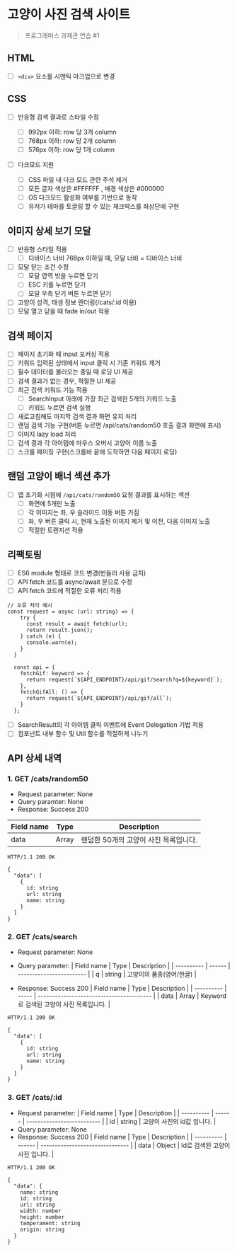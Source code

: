 # 고양이 사진 검색 사이트

> 프로그래머스 과제관 연습 #1

## HTML

- [ ] `<div>` 요소를 시맨틱 마크업으로 변경

## CSS

- [ ] 반응형 검색 결과로 스타일 수정

  - [ ] 992px 이하: row 당 3개 column
  - [ ] 768px 이하: row 당 2개 column
  - [ ] 576px 이하: row 당 1개 column

- [ ] 다크모드 지원
  - [ ] CSS 파일 내 다크 모드 관련 주석 제거
  - [ ] 모든 글자 색상은 #FFFFFF , 배경 색상은 #000000
  - [ ] OS 다크모드 활성화 여부를 기반으로 동작
  - [ ] 유저가 테마를 토글링 할 수 있는 체크박스를 좌상단에 구현

## 이미지 상세 보기 모달

- [ ] 반응형 스타일 적용
  - [ ] 디바이스 너비 768px 이하일 때, 모달 너비 = 디바이스 너비
- [ ] 모달 닫는 조건 수정
  - [ ] 모달 영역 밖을 누르면 닫기
  - [ ] ESC 키를 누르면 닫기
  - [ ] 모달 우측 닫기 버튼 누르면 닫기
- [ ] 고양이 성격, 태생 정보 렌더링(/cats/:id 이용)
- [ ] 모달 열고 닫을 때 fade in/out 적용

## 검색 페이지

- [ ] 페이지 초기화 때 input 포커싱 적용
- [ ] 키워드 입력된 상태에서 input 클릭 시 기존 키워드 제거
- [ ] 필수 데이터를 불러오는 중일 때 로딩 UI 제공
- [ ] 검색 결과가 없는 경우, 적절한 UI 제공
- [ ] 최근 검색 키워드 기능 적용
  - [ ] SearchInput 아래에 가장 최근 검색한 5개의 키워드 노출
  - [ ] 키워드 누르면 검색 실행
- [ ] 새로고침해도 마지막 검색 결과 화면 유지 처리
- [ ] 랜덤 검색 기능 구현(버튼 누르면 /api/cats/random50 호출 결과 화면에 표시)
- [ ] 이미지 lazy load 처리
- [ ] 검색 결과 각 아이템에 마우스 오버시 고양이 이름 노출
- [ ] 스크롤 페이징 구현(스크롤바 끝에 도착하면 다음 페이지 로딩)

## 랜덤 고양이 배너 섹션 추가

- [ ] 앱 초기화 시점에 `/api/cats/random50` 요청 결과를 표시하는 섹션
  - [ ] 화면에 5개만 노출
  - [ ] 각 이미지는 좌, 우 슬라이드 이동 버튼 가짐
  - [ ] 좌, 우 버튼 클릭 시, 현재 노출된 이미지 제거 및 이전, 다음 이미지 노출
  - [ ] 적절한 트랜지션 적용

## 리팩토링

- [ ] ES6 module 형태로 코드 변경(번들러 사용 금지)
- [ ] API fetch 코드를 async/await 문으로 수정
- [ ] API fetch 코드에 적절한 오류 처리 적용

```
// 오류 처리 예시
const request = async (url: string) => {
    try {
      const result = await fetch(url);
      return result.json();
    } catch (e) {
      console.warn(e);
    }
  }

  const api = {
    fetchGif: keyword => {
      return request(`${API_ENDPOINT}/api/gif/search?q=${keyword}`);
    },
    fetchGifAll: () => {
      return request(`${API_ENDPOINT}/api/gif/all`);
    }
  };
```

- [ ] SearchResult의 각 아이템 클릭 이벤트에 Event Delegation 기법 적용
- [ ] 컴포넌트 내부 함수 및 Util 함수를 적절하게 나누기

## API 상세 내역

### 1. GET /cats/random50

- Request parameter: None
- Query paramter: None
- Response: Success 200

| Field name | Type  | Description                           |
| ---------- | ----- | ------------------------------------- |
| data       | Array | 랜덤한 50개의 고양이 사진 목록입니다. |

```
HTTP/1.1 200 OK

{
  "data": [
    {
      id: string
      url: string
      name: string
    }
  ]
}
```

### 2. GET /cats/search

- Request parameter: None

- Query parameter:
  | Field name | Type | Description |
  | ---------- | ------ | ------------------------ |
  | q | string | 고양이의 품종(영어/한글) |

- Response: Success 200
  | Field name | Type | Description |
  | ---------- | ----- | ---------------------------------------- |
  | data | Array | Keyword로 검색된 고양이 사진 목록입니다. |

```
HTTP/1.1 200 OK

{
  "data": [
    {
      id: string
      url: string
      name: string
    }
  ]
}
```

### 3. GET /cats/:id

- Request parameter:
  | Field name | Type | Description |
  | ---------- | ------ | -------------------------- |
  | id | string | 고양이 사진의 id값 입니다. |
- Query parameter: None
- Response: Success 200
  | Field name | Type | Description |
  | ---------- | ------ | ------------------------------- |
  | data | Object | Id로 검색된 고양이 사진 입니다. |

```
HTTP/1.1 200 OK

{
  "data": {
    name: string
    id: string
    url: string
    width: number
    height: number
    temperament: string
    origin: string
  }
}

```
